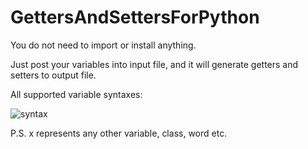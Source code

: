 # GettersAndSettersForPython

You do not need to import or install anything.

Just post your variables into input file, and it will generate getters and setters to output file.

All supported variable syntaxes:

![syntax](https://user-images.githubusercontent.com/63169561/93536532-e356b880-f951-11ea-8e45-ff661b2cd8c7.png)

P.S. x represents any other variable, class, word etc.




